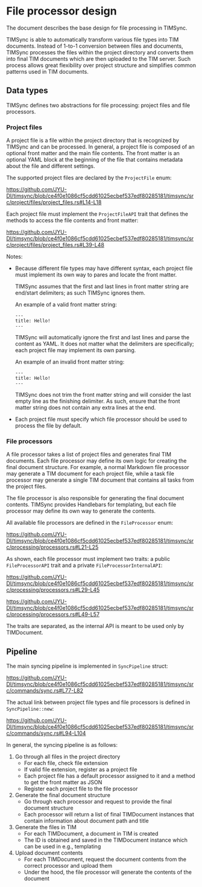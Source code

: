 # File processor design

The document describes the base design for file processing in TIMSync.

TIMSync is able to automatically transform various file types into TIM documents.
Instead of 1-to-1 conversion between files and documents, TIMSync processes
the files within the project directory and converts them into final TIM documents
which are then uploaded to the TIM server.
Such process allows great flexibility over project structure and simplifies
common patterns used in TIM documents.

## Data types

TIMSync defines two abstractions for file processing: project files and file processors.

### Project files

A project file is a file within the project directory that is recognized by TIMSync and can be processed.
In general, a project file is composed of an optional front matter and the main file contents.
The front matter is an optional YAML block at the beginning of the file that contains metadata about the file and
different settings.

The supported project files are declared by the `ProjectFile` enum:

<https://github.com/JYU-DI/timsync/blob/ce4f0e1086cf5cdd61025ecbef537edf80285181/timsync/src/project/files/project_files.rs#L14-L18>

Each project file must implement the `ProjectFileAPI` trait that defines the methods to access the file contents and
front matter:

<https://github.com/JYU-DI/timsync/blob/ce4f0e1086cf5cdd61025ecbef537edf80285181/timsync/src/project/files/project_files.rs#L39-L48>

Notes:

- Because different file types may have different syntax, each project file must implement its own way to pares and
  locate the front matter.

  TIMSync assumes that the first and last lines in front matter string are end/start delimiters; as such TIMSync ignores
  them.

  An example of a valid front matter string:

  ```
  ---
  title: Hello!
  ---
  ```

  TIMSync will automatically ignore the first and last lines and parse the content as YAML.
  It does not matter what the delimiters are specifically; each project file may implement its own parsing.

  An example of an invalid front matter string:
  ```
  ---
  title: Hello!
  ---
  
  ```

  TIMSync does not trim the front matter string and will consider the last empty line as the finishing delimiter.
  As such, ensure that the front matter string does not contain any extra lines at the end.
- Each project file must specify which file processor should be used to process the file by default.

### File processors

A file processor takes a list of project files and generates final TIM documents.
Each file processor may define its own logic for creating the final document structure.
For example, a normal Markdown file processor may generate a TIM document for each project file, while a task
file processor may generate a single TIM document that contains all tasks from the project files.

The file processor is also responsible for generating the final document contents.
TIMSync provides Handlebars for templating, but each file processor may define its own way to generate the contents.

All available file processors are defined in the `FileProcessor` enum:

<https://github.com/JYU-DI/timsync/blob/ce4f0e1086cf5cdd61025ecbef537edf80285181/timsync/src/processing/processors.rs#L21-L25>

As shown, each file processor must implement two traits: a public `FileProcessorAPI` trait and a
private `FileProcessorInternalAPI`:

<https://github.com/JYU-DI/timsync/blob/ce4f0e1086cf5cdd61025ecbef537edf80285181/timsync/src/processing/processors.rs#L29-L45>

<https://github.com/JYU-DI/timsync/blob/ce4f0e1086cf5cdd61025ecbef537edf80285181/timsync/src/processing/processors.rs#L49-L57>

The traits are separated, as the internal API is meant to be used only by TIMDocument.

## Pipeline

The main syncing pipeline is implemented in `SyncPipeline` struct:

<https://github.com/JYU-DI/timsync/blob/ce4f0e1086cf5cdd61025ecbef537edf80285181/timsync/src/commands/sync.rs#L77-L82>

The actual link between project file types and file processors is defined in `SyncPipeline::new`:

<https://github.com/JYU-DI/timsync/blob/ce4f0e1086cf5cdd61025ecbef537edf80285181/timsync/src/commands/sync.rs#L94-L104>

In general, the syncing pipeline is as follows:

1. Go through all files in the project directory
    - For each file, check file extension
    - If valid file extension, register as a project file
    - Each project file has a default processor assigned to it and a method to get the front matter as JSON
    - Register each project file to the file processor
2. Generate the final document structure
    - Go through each processor and request to provide the final document structure
    - Each processor will return a list of final TIMDocument instances that contain information about document path and
      title
3. Generate the files in TIM
    - For each TIMDocument, a document in TIM is created
    - The ID is obtained and saved in the TIMDocument instance which can be used in e.g., templating
4. Upload document contents
    - For each TIMDocument, request the document contents from the correct processor and upload them
    - Under the hood, the file processor will generate the contents of the document
    